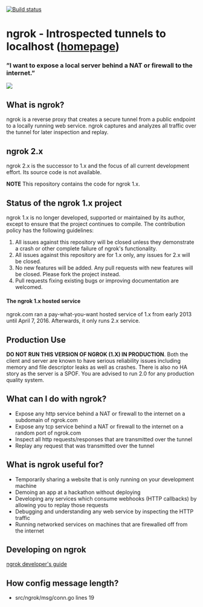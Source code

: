 [![Build
status](https://travis-ci.org/inconshreveable/ngrok.svg)](https://travis-ci.org/inconshreveable/ngrok)

# ngrok - Introspected tunnels to localhost ([homepage](https://ngrok.com))
### ”I want to expose a local server behind a NAT or firewall to the internet.”
![](https://ngrok.com/static/img/overview.png)

## What is ngrok?
ngrok is a reverse proxy that creates a secure tunnel from a public endpoint to a locally running web service.
ngrok captures and analyzes all traffic over the tunnel for later inspection and replay.

## ngrok 2.x

ngrok 2.x is the successor to 1.x and the focus of all current development effort. Its source code is not available.

**NOTE** This repository contains the code for ngrok 1.x.

## Status of the ngrok 1.x project

ngrok 1.x is no longer developed, supported or maintained by its author, except to ensure that the project continues to compile. The contribution policy has the following guidelines:

1. All issues against this repository will be closed unless they demonstrate a crash or other complete failure of ngrok's functionality.
2. All issues against this repository are for 1.x only, any issues for 2.x will be closed.
3. No new features will be added. Any pull requests with new features will be closed. Please fork the project instead.
4. Pull requests fixing existing bugs or improving documentation are welcomed.

#### The ngrok 1.x hosted service

ngrok.com ran a pay-what-you-want hosted service of 1.x from early 2013 until April 7, 2016. Afterwards, it only runs 2.x service.

## Production Use

**DO NOT RUN THIS VERSION OF NGROK (1.X) IN PRODUCTION**. Both the client and server are known to have serious reliability issues including memory and file descriptor leaks as well as crashes. There is also no HA story as the server is a SPOF. You are advised to run 2.0 for any production quality system. 

## What can I do with ngrok?
- Expose any http service behind a NAT or firewall to the internet on a subdomain of ngrok.com
- Expose any tcp service behind a NAT or firewall to the internet on a random port of ngrok.com
- Inspect all http requests/responses that are transmitted over the tunnel
- Replay any request that was transmitted over the tunnel


## What is ngrok useful for?
- Temporarily sharing a website that is only running on your development machine
- Demoing an app at a hackathon without deploying
- Developing any services which consume webhooks (HTTP callbacks) by allowing you to replay those requests
- Debugging and understanding any web service by inspecting the HTTP traffic
- Running networked services on machines that are firewalled off from the internet

## Developing on ngrok
[ngrok developer's guide](docs/DEVELOPMENT.md)

## How config message length?
- src/ngrok/msg/conn.go lines 19
